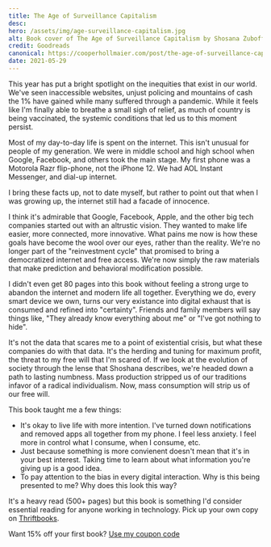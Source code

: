 ```yaml
---
title: The Age of Surveillance Capitalism
desc:
hero: /assets/img/age-surveillance-capitalism.jpg
alt: Book cover of The Age of Surveillance Capitalism by Shosana Zuboff on a black gradient background.
credit: Goodreads
canonical: https://cooperhollmaier.com/post/the-age-of-surveillance-capitalism/
date: 2021-05-29
---
```


<span class="firstcharacter">T</span>his year has put a bright spotlight on the inequities that exist in our world. We've seen inaccessible websites, unjust policing and mountains of cash the 1% have gained while many suffered through a pandemic. While it feels like I'm finally able to breathe a small sigh of relief, as much of country is being vaccinated, the systemic conditions that led us to this moment persist.

Most of my day-to-day life is spent on the internet. This isn't unusual for people of my generation. We were in middle school and high school when Google, Facebook, and others took the main stage. My first phone was a Motorola Razr flip-phone, not the iPhone 12. We had AOL Instant Messenger, and dial-up internet.

I bring these facts up, not to date myself, but rather to point out that when I was growing up, the internet still had a facade of innocence.

I think it's admirable that Google, Facebook, Apple, and the other big tech companies started out with an altrustic vision. They wanted to make life easier, more connected, more innovative. What pains me now is how these goals have become the wool over our eyes, rather than the reality. We're no longer part of the "reinvestment cycle" that promised to bring a democratized internet and free access. We're now simply the raw materials that make prediction and behavioral modification possible.

I didn't even get 80 pages into this book without feeling a strong urge to abandon the internet and modern life all together. Everything we do, every smart device we own, turns our very existance into digital exhaust that is consumed and refined into "certainty". Friends and family members will say things like, "They already know everything about me" or "I've got nothing to hide".

It's not the data that scares me to a point of existential crisis, but what these companies do with that data. It's the herding and tuning for maximum profit, the threat to my free will that I'm scared of. If we look at the evolution of society through the lense that Shoshana describes, we're headed down a path to lasting numbness. Mass production stripped us of our traditions infavor of a radical individualism. Now, mass consumption will strip us of our free will.

This book taught me a few things:

- It's okay to live life with more intention. I've turned down notifications and removed apps all together from my phone. I feel less anxiety. I feel more in control what I consume, when I consume, etc.
- Just because something is more convienent doesn't mean that it's in your best interest. Taking time to learn about what information you're giving up is a good idea.
- To pay attention to the bias in every digital interaction. Why is this being presented to me? Why does this look this way?

It's a heavy read (500+ pages) but this book is something I'd consider essential reading for anyone working in technology. Pick up your own copy on [Thriftbooks](https://www.thriftbooks.com/w/master-or-slave-the-fight-for-the-soul-of-our-information-civilization_shoshana-zuboff/13538101/#isbn=1610395697).

Want 15% off your first book? [Use my coupon code](https://www.thriftbooks.com/share/?code=9XHsaMgkk9p1arBDDfBjtw%253d%253d)
